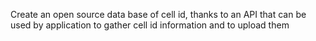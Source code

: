 Create an open source data base of cell id, thanks to an API that can be used by application to gather cell id information and to upload them